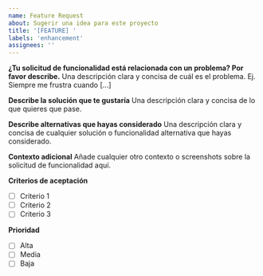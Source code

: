 ```yaml
---
name: Feature Request
about: Sugerir una idea para este proyecto
title: '[FEATURE] '
labels: 'enhancement'
assignees: ''
---
```


**¿Tu solicitud de funcionalidad está relacionada con un problema? Por favor describe.**
Una descripción clara y concisa de cuál es el problema. Ej. Siempre me frustra cuando [...]

**Describe la solución que te gustaría**
Una descripción clara y concisa de lo que quieres que pase.

**Describe alternativas que hayas considerado**
Una descripción clara y concisa de cualquier solución o funcionalidad alternativa que hayas considerado.

**Contexto adicional**
Añade cualquier otro contexto o screenshots sobre la solicitud de funcionalidad aquí.

**Criterios de aceptación**
- [ ] Criterio 1
- [ ] Criterio 2
- [ ] Criterio 3

**Prioridad**
- [ ] Alta
- [ ] Media
- [ ] Baja